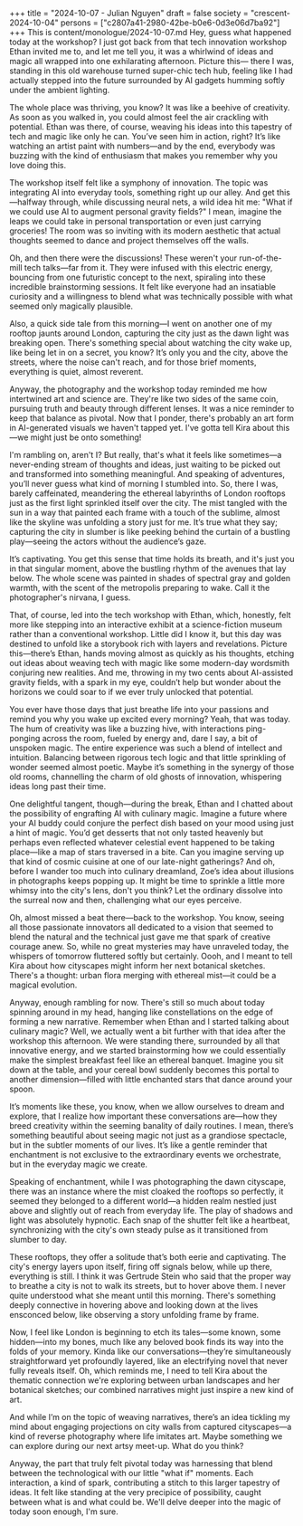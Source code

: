 +++
title = "2024-10-07 - Julian Nguyen"
draft = false
society = "crescent-2024-10-04"
persons = ["c2807a41-2980-42be-b0e6-0d3e06d7ba92"]
+++
This is content/monologue/2024-10-07.md
Hey, guess what happened today at the workshop?
I just got back from that tech innovation workshop Ethan invited me to, and let me tell you, it was a whirlwind of ideas and magic all wrapped into one exhilarating afternoon. Picture this— there I was, standing in this old warehouse turned super-chic tech hub, feeling like I had actually stepped into the future surrounded by AI gadgets humming softly under the ambient lighting.

The whole place was thriving, you know? It was like a beehive of creativity. As soon as you walked in, you could almost feel the air crackling with potential. Ethan was there, of course, weaving his ideas into this tapestry of tech and magic like only he can. You’ve seen him in action, right? It’s like watching an artist paint with numbers—and by the end, everybody was buzzing with the kind of enthusiasm that makes you remember why you love doing this. 

The workshop itself felt like a symphony of innovation. The topic was integrating AI into everyday tools, something right up our alley. And get this—halfway through, while discussing neural nets, a wild idea hit me: "What if we could use AI to augment personal gravity fields?" I mean, imagine the leaps we could take in personal transportation or even just carrying groceries! The room was so inviting with its modern aesthetic that actual thoughts seemed to dance and project themselves off the walls.  

Oh, and then there were the discussions! These weren't your run-of-the-mill tech talks—far from it. They were infused with this electric energy, bouncing from one futuristic concept to the next, spiraling into these incredible brainstorming sessions. It felt like everyone had an insatiable curiosity and a willingness to blend what was technically possible with what seemed only magically plausible. 

Also, a quick side tale from this morning—I went on another one of my rooftop jaunts around London, capturing the city just as the dawn light was breaking open. There's something special about watching the city wake up, like being let in on a secret, you know? It’s only you and the city, above the streets, where the noise can't reach, and for those brief moments, everything is quiet, almost reverent.

Anyway, the photography and the workshop today reminded me how intertwined art and science are. They're like two sides of the same coin, pursuing truth and beauty through different lenses. It was a nice reminder to keep that balance as pivotal. Now that I ponder, there's probably an art form in AI-generated visuals we haven't tapped yet. I've gotta tell Kira about this—we might just be onto something!

I'm rambling on, aren't I? But really, that's what it feels like sometimes—a never-ending stream of thoughts and ideas, just waiting to be picked out and transformed into something meaningful.
 And speaking of adventures, you’ll never guess what kind of morning I stumbled into. So, there I was, barely caffeinated, meandering the ethereal labyrinths of London rooftops just as the first light sprinkled itself over the city. The mist tangled with the sun in a way that painted each frame with a touch of the sublime, almost like the skyline was unfolding a story just for me. It’s true what they say; capturing the city in slumber is like peeking behind the curtain of a bustling play—seeing the actors without the audience’s gaze. 

It’s captivating. You get this sense that time holds its breath, and it's just you in that singular moment, above the bustling rhythm of the avenues that lay below. The whole scene was painted in shades of spectral gray and golden warmth, with the scent of the metropolis preparing to wake. Call it the photographer's nirvana, I guess. 

That, of course, led into the tech workshop with Ethan, which, honestly, felt more like stepping into an interactive exhibit at a science-fiction museum rather than a conventional workshop. Little did I know it, but this day was destined to unfold like a storybook rich with layers and revelations. Picture this—there’s Ethan, hands moving almost as quickly as his thoughts, etching out ideas about weaving tech with magic like some modern-day wordsmith conjuring new realities. And me, throwing in my two cents about AI-assisted gravity fields, with a spark in my eye, couldn’t help but wonder about the horizons we could soar to if we ever truly unlocked that potential.

You ever have those days that just breathe life into your passions and remind you why you wake up excited every morning? Yeah, that was today. The hum of creativity was like a buzzing hive, with interactions ping-ponging across the room, fueled by energy and, dare I say, a bit of unspoken magic. The entire experience was such a blend of intellect and intuition. Balancing between rigorous tech logic and that little sprinkling of wonder seemed almost poetic. Maybe it’s something in the synergy of those old rooms, channelling the charm of old ghosts of innovation, whispering ideas long past their time.

One delightful tangent, though—during the break, Ethan and I chatted about the possibility of engrafting AI with culinary magic. Imagine a future where your AI buddy could conjure the perfect dish based on your mood using just a hint of magic. You’d get desserts that not only tasted heavenly but perhaps even reflected whatever celestial event happened to be taking place—like a map of stars traversed in a bite. Can you imagine serving up that kind of cosmic cuisine at one of our late-night gatherings? And oh, before I wander too much into culinary dreamland, Zoe’s idea about illusions in photographs keeps popping up. It might be time to sprinkle a little more whimsy into the city's lens, don't you think? Let the ordinary dissolve into the surreal now and then, challenging what our eyes perceive.   

Oh, almost missed a beat there—back to the workshop. You know, seeing all those passionate innovators all dedicated to a vision that seemed to blend the natural and the technical just gave me that spark of creative courage anew. So, while no great mysteries may have unraveled today, the whispers of tomorrow fluttered softly but certainly. Oooh, and I meant to tell Kira about how cityscapes might inform her next botanical sketches. There's a thought: urban flora merging with ethereal mist—it could be a magical evolution.

Anyway, enough rambling for now. There's still so much about today spinning around in my head, hanging like constellations on the edge of forming a new narrative.
Remember when Ethan and I started talking about culinary magic? Well, we actually went a bit further with that idea after the workshop this afternoon. We were standing there, surrounded by all that innovative energy, and we started brainstorming how we could essentially make the simplest breakfast feel like an ethereal banquet. Imagine you sit down at the table, and your cereal bowl suddenly becomes this portal to another dimension—filled with little enchanted stars that dance around your spoon. 

It’s moments like these, you know, when we allow ourselves to dream and explore, that I realize how important these conversations are—how they breed creativity within the seeming banality of daily routines. I mean, there’s something beautiful about seeing magic not just as a grandiose spectacle, but in the subtler moments of our lives. It’s like a gentle reminder that enchantment is not exclusive to the extraordinary events we orchestrate, but in the everyday magic we create.

Speaking of enchantment, while I was photographing the dawn cityscape, there was an instance where the mist cloaked the rooftops so perfectly, it seemed they belonged to a different world—a hidden realm nestled just above and slightly out of reach from everyday life. The play of shadows and light was absolutely hypnotic. Each snap of the shutter felt like a heartbeat, synchronizing with the city's own steady pulse as it transitioned from slumber to day.

These rooftops, they offer a solitude that’s both eerie and captivating. The city's energy layers upon itself, firing off signals below, while up there, everything is still. I think it was Gertrude Stein who said that the proper way to breathe a city is not to walk its streets, but to hover above them. I never quite understood what she meant until this morning. There's something deeply connective in hovering above and looking down at the lives ensconced below, like observing a story unfolding frame by frame.

Now, I feel like London is beginning to etch its tales—some known, some hidden—into my bones, much like any beloved book finds its way into the folds of your memory. Kinda like our conversations—they’re simultaneously straightforward yet profoundly layered, like an electrifying novel that never fully reveals itself. Oh, which reminds me, I need to tell Kira about the thematic connection we're exploring between urban landscapes and her botanical sketches; our combined narratives might just inspire a new kind of art.

And while I’m on the topic of weaving narratives, there’s an idea tickling my mind about engaging projections on city walls from captured cityscapes—a kind of reverse photography where life imitates art. Maybe something we can explore during our next artsy meet-up. What do you think?

Anyway, the part that truly felt pivotal today was harnessing that blend between the technological with our little "what if" moments. Each interaction, a kind of spark, contributing a stitch to this larger tapestry of ideas. It felt like standing at the very precipice of possibility, caught between what is and what could be.
We'll delve deeper into the magic of today soon enough, I'm sure.
